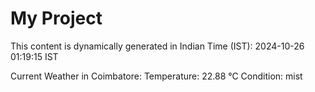 # My Project

This content is dynamically generated in Indian Time (IST): 2024-10-26 01:19:15 IST


Current Weather in Coimbatore:
Temperature: 22.88 °C
Condition: mist
